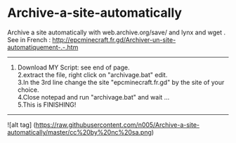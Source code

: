 # Archive-a-site-automatically
Archive a site automatically with web.archive.org/save/ and lynx and wget .  
See in French : http://epcminecraft.fr.gd/Archiver-un-site-automatiquement-.-.htm

---------

1. Download MY Script: see end of page.  
2.extract the file, right click on "archivage.bat" edit.  
3.In the 3rd line change the site "epcminecraft.fr.gd" by the site of your choice.  
4.Close notepad and run "archivage.bat" and wait ...  
5.This is FINISHING!  

---------

![alt tag] (https://raw.githubusercontent.com/n005/Archive-a-site-automatically/master/cc%20by%20nc%20sa.png)  
